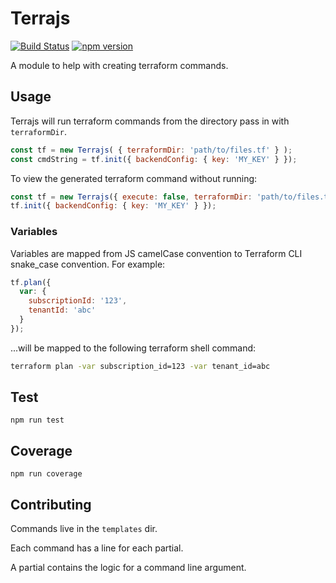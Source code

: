 # Terrajs

[![Build Status](https://travis-ci.org/CDA0/terrajs.svg?branch=master)](https://travis-ci.org/CDA0/terrajs)
[![npm version](https://badge.fury.io/js/%40cda0%2Fterrajs.svg)](https://badge.fury.io/js/%40cda0%2Fterrajs)

A module to help with creating terraform commands.

## Usage

Terrajs will run terraform commands from the directory pass in with `terraformDir`.

```js
const tf = new Terrajs( { terraformDir: 'path/to/files.tf' } );
const cmdString = tf.init({ backendConfig: { key: 'MY_KEY' } });
```

To view the generated terraform command without running:

```js
const tf = new Terrajs({ execute: false, terraformDir: 'path/to/files.tf' });
tf.init({ backendConfig: { key: 'MY_KEY' } });
```

### Variables

Variables are mapped from JS camelCase convention to Terraform CLI snake_case convention. For example:

```js
tf.plan({
  var: {
    subscriptionId: '123',
    tenantId: 'abc'
  }
});
```

...will be mapped to the following terraform shell command:

```bash
terraform plan -var subscription_id=123 -var tenant_id=abc
```

## Test

`npm run test`

## Coverage

`npm run coverage`

## Contributing

Commands live in the `templates` dir.

Each command has a line for each partial.

A partial contains the logic for a command line argument.
